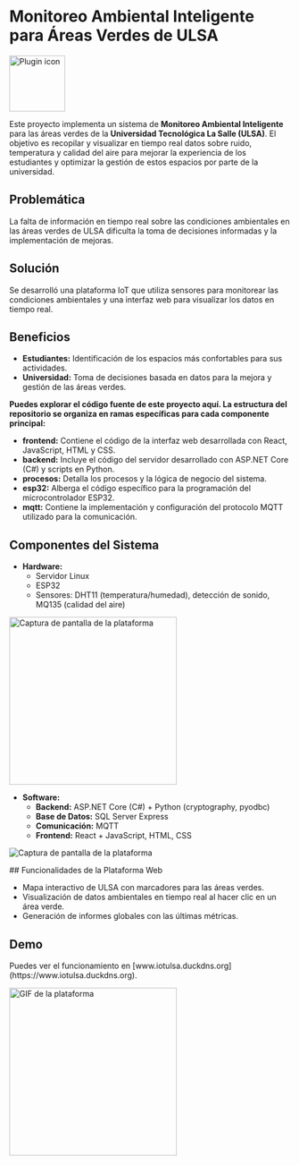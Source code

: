 # Monitoreo Ambiental Inteligente para Áreas Verdes de ULSA

<img src="https://github.com/user-attachments/assets/5de5b9be-5f25-4d71-9de2-ea5b7750608d" alt="Plugin icon" width="100">

Este proyecto implementa un sistema de **Monitoreo Ambiental Inteligente** para las áreas verdes de la **Universidad Tecnológica La Salle (ULSA)**. El objetivo es recopilar y visualizar en tiempo real datos sobre ruido, temperatura y calidad del aire para mejorar la experiencia de los estudiantes y optimizar la gestión de estos espacios por parte de la universidad.

## Problemática

La falta de información en tiempo real sobre las condiciones ambientales en las áreas verdes de ULSA dificulta la toma de decisiones informadas y la implementación de mejoras.

## Solución

Se desarrolló una plataforma IoT que utiliza sensores para monitorear las condiciones ambientales y una interfaz web para visualizar los datos en tiempo real.

## Beneficios

* **Estudiantes:** Identificación de los espacios más confortables para sus actividades.
* **Universidad:** Toma de decisiones basada en datos para la mejora y gestión de las áreas verdes.

**Puedes explorar el código fuente de este proyecto aquí. La estructura del repositorio se organiza en ramas específicas para cada componente principal:**

* **frontend:** Contiene el código de la interfaz web desarrollada con React, JavaScript, HTML y CSS.
* **backend:** Incluye el código del servidor desarrollado con ASP.NET Core (C#) y scripts en Python.
* **procesos:** Detalla los procesos y la lógica de negocio del sistema.
* **esp32:** Alberga el código específico para la programación del microcontrolador ESP32.
* **mqtt:** Contiene la implementación y configuración del protocolo MQTT utilizado para la comunicación.

## Componentes del Sistema

* **Hardware:**
    * Servidor Linux
    * ESP32
    * Sensores: DHT11 (temperatura/humedad), detección de sonido, MQ135 (calidad del aire)
<img src="https://github.com/user-attachments/assets/c4032859-e02b-4924-af34-244f6c5d5a51" alt="Captura de pantalla de la plataforma" width="300">

* **Software:**
    * **Backend:** ASP.NET Core (C#) + Python (cryptography, pyodbc)
    * **Base de Datos:** SQL Server Express
    * **Comunicación:** MQTT
    * **Frontend:** React + JavaScript, HTML, CSS

<p>
  <img src="https://github.com/user-attachments/assets/f25efcc9-d223-464c-b473-1c6d4540005f" alt="Captura de pantalla de la plataforma" >
</p>
## Funcionalidades de la Plataforma Web

* Mapa interactivo de ULSA con marcadores para las áreas verdes.
* Visualización de datos ambientales en tiempo real al hacer clic en un área verde.
* Generación de informes globales con las últimas métricas.

<h2>Demo</h2>

<p>
  Puedes ver el funcionamiento en [www.iotulsa.duckdns.org](https://www.iotulsa.duckdns.org).
</p>
<img src="https://github.com/DavidSantana872/iotSystemULSA/blob/frontend/src/resources/gif/Recording%202025-05-08%20at%2010.27.59.gif" alt="GIF de la plataforma" width="300">

